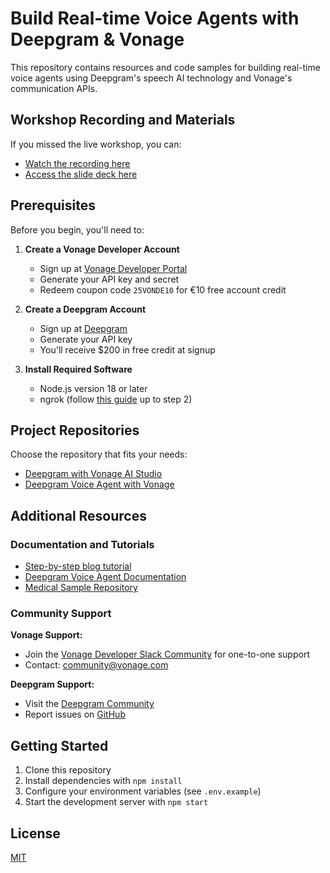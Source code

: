 # Build Real-time Voice Agents with Deepgram & Vonage

This repository contains resources and code samples for building real-time voice agents using Deepgram's speech AI technology and Vonage's communication APIs.

## Workshop Recording and Materials

If you missed the live workshop, you can:
- [Watch the recording here](#) <!-- Replace with actual link -->
- [Access the slide deck here](https://www.crowdcast.io/c/vonagedeepgram) <!-- Replace with actual link -->

## Prerequisites

Before you begin, you'll need to:

1. **Create a Vonage Developer Account**
   - Sign up at [Vonage Developer Portal](https://developer.vonage.com/)
   - Generate your API key and secret
   - Redeem coupon code `25VONDE10` for €10 free account credit

2. **Create a Deepgram Account**
   - Sign up at [Deepgram](https://deepgram.com/)
   - Generate your API key
   - You'll receive $200 in free credit at signup

3. **Install Required Software**
   - Node.js version 18 or later
   - ngrok (follow [this guide](https://ngrok.com/docs/getting-started/) up to step 2)

## Project Repositories

Choose the repository that fits your needs:

- [Deepgram with Vonage AI Studio](#) <!-- Replace with actual link -->
- [Deepgram Voice Agent with Vonage](#) <!-- Replace with actual link -->

## Additional Resources

### Documentation and Tutorials
- [Step-by-step blog tutorial](#) <!-- Replace with actual link -->
- [Deepgram Voice Agent Documentation](https://developers.deepgram.com/docs/)
- [Medical Sample Repository](https://github.com/deepgram-devs/medical-dictation-demo)

### Community Support

**Vonage Support:**
- Join the [Vonage Developer Slack Community](https://developer.vonage.com/community/slack) for one-to-one support
- Contact: community@vonage.com

**Deepgram Support:**
- Visit the [Deepgram Community](https://deepgram.com/community)
- Report issues on [GitHub](https://github.com/deepgram)

## Getting Started

1. Clone this repository
2. Install dependencies with `npm install`
3. Configure your environment variables (see `.env.example`)
4. Start the development server with `npm start`

## License

[MIT](LICENSE)
